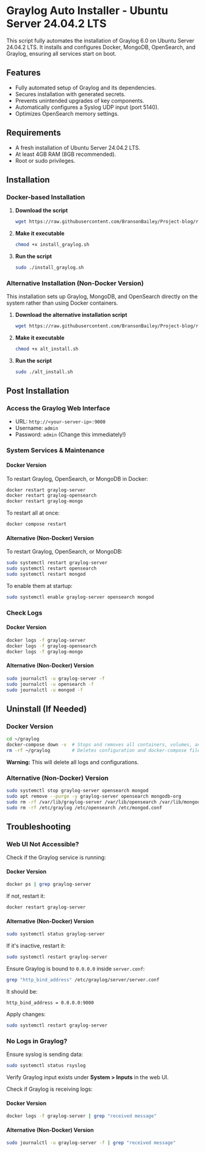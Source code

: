 # Graylog Auto Installer - Ubuntu Server 24.04.2 LTS

This script fully automates the installation of Graylog 6.0 on Ubuntu Server 24.04.2 LTS.
It installs and configures Docker, MongoDB, OpenSearch, and Graylog, ensuring all services start on boot.

## Features
- Fully automated setup of Graylog and its dependencies.
- Secures installation with generated secrets.
- Prevents unintended upgrades of key components.
- Automatically configures a Syslog UDP input (port 5140).
- Optimizes OpenSearch memory settings.

## Requirements
- A fresh installation of Ubuntu Server 24.04.2 LTS.
- At least 4GB RAM (8GB recommended).
- Root or sudo privileges.

## Installation
### Docker-based Installation
1. **Download the script**  
   ```bash
   wget https://raw.githubusercontent.com/BransonBailey/Project-blog/refs/heads/main/Basic_Graylog_Installation/install_graylog.sh
   ```
2. **Make it executable**  
   ```bash
   chmod +x install_graylog.sh
   ```
3. **Run the script**  
   ```bash
   sudo ./install_graylog.sh
   ```

### Alternative Installation (Non-Docker Version)
This installation sets up Graylog, MongoDB, and OpenSearch directly on the system rather than using Docker containers.

1. **Download the alternative installation script**  
   ```bash
   wget https://raw.githubusercontent.com/BransonBailey/Project-blog/refs/heads/main/Basic_Graylog_Installation/alt_install.sh
   ```
2. **Make it executable**  
   ```bash
   chmod +x alt_install.sh
   ```
3. **Run the script**  
   ```bash
   sudo ./alt_install.sh
   ```

## Post Installation
### Access the Graylog Web Interface
- URL: `http://<your-server-ip>:9000`
- Username: `admin`
- Password: `admin` (Change this immediately!)

### System Services & Maintenance
#### Docker Version
To restart Graylog, OpenSearch, or MongoDB in Docker:
```bash
docker restart graylog-server
docker restart graylog-opensearch
docker restart graylog-mongo
```
To restart all at once:
```bash
docker compose restart
```
#### Alternative (Non-Docker) Version
To restart Graylog, OpenSearch, or MongoDB:
```bash
sudo systemctl restart graylog-server
sudo systemctl restart opensearch
sudo systemctl restart mongod
```
To enable them at startup:
```bash
sudo systemctl enable graylog-server opensearch mongod
```

### Check Logs
#### Docker Version
```bash
docker logs -f graylog-server
docker logs -f graylog-opensearch
docker logs -f graylog-mongo
```
#### Alternative (Non-Docker) Version
```bash
sudo journalctl -u graylog-server -f
sudo journalctl -u opensearch -f
sudo journalctl -u mongod -f
```

## Uninstall (If Needed)
### Docker Version
```bash
cd ~/graylog
docker-compose down -v  # Stops and removes all containers, volumes, and networks
rm -rf ~/graylog        # Deletes configuration and docker-compose files
```
**Warning:** This will delete all logs and configurations.

### Alternative (Non-Docker) Version
```bash
sudo systemctl stop graylog-server opensearch mongod
sudo apt remove --purge -y graylog-server opensearch mongodb-org
sudo rm -rf /var/lib/graylog-server /var/lib/opensearch /var/lib/mongodb
sudo rm -rf /etc/graylog /etc/opensearch /etc/mongod.conf
```

## Troubleshooting
### Web UI Not Accessible?
Check if the Graylog service is running:
#### Docker Version
```bash
docker ps | grep graylog-server
```
If not, restart it:
```bash
docker restart graylog-server
```
#### Alternative (Non-Docker) Version
```bash
sudo systemctl status graylog-server
```
If it's inactive, restart it:
```bash
sudo systemctl restart graylog-server
```

Ensure Graylog is bound to `0.0.0.0` inside `server.conf`:
```bash
grep "http_bind_address" /etc/graylog/server/server.conf
```
It should be:
```
http_bind_address = 0.0.0.0:9000
```
Apply changes:
```bash
sudo systemctl restart graylog-server
```

### No Logs in Graylog?
Ensure syslog is sending data:
```bash
sudo systemctl status rsyslog
```
Verify Graylog input exists under **System > Inputs** in the web UI.

Check if Graylog is receiving logs:
#### Docker Version
```bash
docker logs -f graylog-server | grep "received message"
```
#### Alternative (Non-Docker) Version
```bash
sudo journalctl -u graylog-server -f | grep "received message"
```
